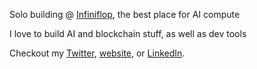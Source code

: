 Solo building @ [Infiniflop](https://infiniflop.com), the best place for AI compute

I love to build AI and blockchain stuff, as well as dev tools

Checkout my [Twitter](https://x.com/aravhawk), [website](https://aravjain.dev), or [LinkedIn](https://linkedin.com/in/aravjainml).
